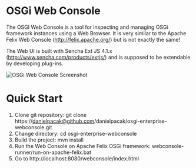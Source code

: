 OSGi Web Console
================
The OSGI Web Console is a tool for inspecting and managing OSGi framework instances using a Web Browser.
It is very similar to the Apache Felix Web Console (http://felix.apache.org/) but is not exactly the same!

The Web UI is built with Sencha Ext JS 4.1.x (http://www.sencha.com/products/extjs/) and is supposed to be
extendable by developing plug-ins.

![OSGi Web Console Screenshot](https://github.com/danielpacak/osgi-enterprise-webconsole/blob/master/README/osgi-web-console.png)


Quick Start
=========== 
1. Clone git repository: git clone https://danielpacak@github.com/danielpacak/osgi-enterprise-webconsole.git
2. Change directory: cd osgi-enterprise-webconsole
3. Build the project: mvn install
4. Run the Web Console on Apache Felix OSGi framework: webconsole-runner/run-on-apache-felix.bat
5. Go to http://localhost:8080/webconsole/index.html